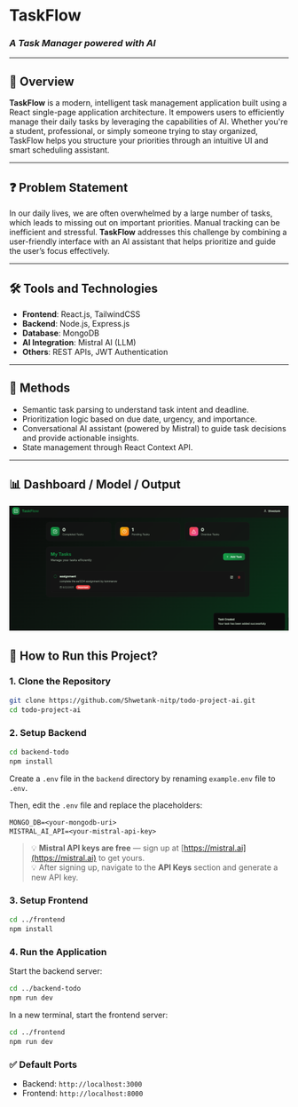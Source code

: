 # TaskFlow

### _A Task Manager powered with AI_

---

## 📌 Overview

**TaskFlow** is a modern, intelligent task management application built using a React single-page application architecture. It empowers users to efficiently manage their daily tasks by leveraging the capabilities of AI. Whether you're a student, professional, or simply someone trying to stay organized, TaskFlow helps you structure your priorities through an intuitive UI and smart scheduling assistant.

---

## ❓ Problem Statement

In our daily lives, we are often overwhelmed by a large number of tasks, which leads to missing out on important priorities. Manual tracking can be inefficient and stressful. **TaskFlow** addresses this challenge by combining a user-friendly interface with an AI assistant that helps prioritize and guide the user’s focus effectively.

---

## 🛠 Tools and Technologies

- **Frontend**: React.js, TailwindCSS
- **Backend**: Node.js, Express.js
- **Database**: MongoDB
- **AI Integration**: Mistral AI (LLM)
- **Others**: REST APIs, JWT Authentication

---

## 🧪 Methods

- Semantic task parsing to understand task intent and deadline.
- Prioritization logic based on due date, urgency, and importance.
- Conversational AI assistant (powered by Mistral) to guide task decisions and provide actionable insights.
- State management through React Context API.

---

## 📊 Dashboard / Model / Output

![App Screenshot](./app.png)

## 🚀 How to Run this Project?

### 1. Clone the Repository

```bash
git clone https://github.com/Shwetank-nitp/todo-project-ai.git
cd todo-project-ai
```

### 2. Setup Backend

```bash
cd backend-todo
npm install
```

Create a `.env` file in the `backend` directory by renaming `example.env` file to `.env`.

Then, edit the `.env` file and replace the placeholders:

```
MONGO_DB=<your-mongodb-uri>
MISTRAL_AI_API=<your-mistral-api-key>
```

> 💡 **Mistral API keys are free** — sign up at [https://mistral.ai](https://mistral.ai) to get yours.  
> 💡 After signing up, navigate to the **API Keys** section and generate a new API key.

### 3. Setup Frontend

```bash
cd ../frontend
npm install
```

### 4. Run the Application

Start the backend server:

```bash
cd ../backend-todo
npm run dev
```

In a new terminal, start the frontend server:

```bash
cd ../frontend
npm run dev
```

### ✅ Default Ports

- Backend: `http://localhost:3000`
- Frontend: `http://localhost:8000`
